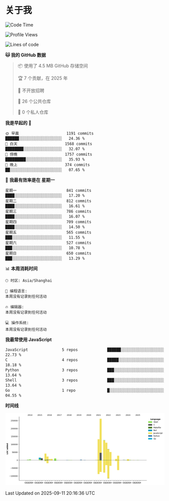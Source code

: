 # 关于我

<!--START_SECTION:waka-->
![Code Time](http://img.shields.io/badge/Code%20Time-935%20hrs%2016%20mins-blue)

![Profile Views](http://img.shields.io/badge/%E4%B8%AA%E4%BA%BA%E8%B5%84%E6%96%99%E8%A7%82%E7%9C%8B%E6%AC%A1%E6%95%B0-0-blue)

![Lines of code](https://img.shields.io/badge/%E4%BB%8E%E3%80%8CHello%20World%E3%80%8D%E8%B5%B7%E6%88%91%E5%B7%B2%E7%BB%8F%E5%86%99%E4%BA%86-917.5%20thousand%20%E8%A1%8C%E4%BB%A3%E7%A0%81-blue)

**🐱 我的 GitHub 数据** 

> 📦  使用了 4.5 MB GitHub 存储空间 
 > 
> 🏆 7 个贡献，在 2025 年
 > 
> 🚫 不开放招聘
 > 
> 📜 26 个公共仓库 
 > 
> 🔑 0 个私人仓库 
 > 
**我是早起的 🐤** 

```text
🌞 早晨                     1191 commits        ██████░░░░░░░░░░░░░░░░░░░   24.36 % 
🌆 白天                     1568 commits        ████████░░░░░░░░░░░░░░░░░   32.07 % 
🌃 傍晚                     1757 commits        █████████░░░░░░░░░░░░░░░░   35.93 % 
🌙 晚上                     374 commits         ██░░░░░░░░░░░░░░░░░░░░░░░   07.65 % 
```
📅 **我最有效率是在 星期一** 

```text
星期一                      841 commits         ████░░░░░░░░░░░░░░░░░░░░░   17.20 % 
星期二                      812 commits         ████░░░░░░░░░░░░░░░░░░░░░   16.61 % 
星期三                      786 commits         ████░░░░░░░░░░░░░░░░░░░░░   16.07 % 
星期四                      709 commits         ████░░░░░░░░░░░░░░░░░░░░░   14.50 % 
星期五                      565 commits         ███░░░░░░░░░░░░░░░░░░░░░░   11.55 % 
星期六                      527 commits         ███░░░░░░░░░░░░░░░░░░░░░░   10.78 % 
星期日                      650 commits         ███░░░░░░░░░░░░░░░░░░░░░░   13.29 % 
```


📊 **本周消耗时间** 

```text
🕑︎ 时区: Asia/Shanghai

💬 编程语言: 
本周没有记录到任何活动

🔥 编辑器: 
本周没有记录到任何活动

💻 操作系统: 
本周没有记录到任何活动
```

**我最常使用 JavaScript** 

```text
JavaScript               5 repos             ██████░░░░░░░░░░░░░░░░░░░   22.73 % 
C                        4 repos             █████░░░░░░░░░░░░░░░░░░░░   18.18 % 
Python                   3 repos             ███░░░░░░░░░░░░░░░░░░░░░░   13.64 % 
Shell                    3 repos             ███░░░░░░░░░░░░░░░░░░░░░░   13.64 % 
Go                       1 repo              █░░░░░░░░░░░░░░░░░░░░░░░░   04.55 % 
```



**时间线**

![Lines of Code chart](https://raw.githubusercontent.com/Arondight/Arondight/master/assets/bar_graph.png)


 Last Updated on 2025-09-11 20:16:36 UTC
<!--END_SECTION:waka-->
